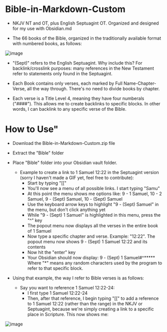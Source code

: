 # Bible-in-Markdown-Custom

* NKJV NT and OT, plus English Septuagint OT. Organized and designed for my use with Obsidian.md

* The 66 books of the Bible, organized in the traditionally available format with numbered books, as follows:

 ![image](https://user-images.githubusercontent.com/64564447/216407110-dc45fab7-f6d8-4579-af34-58abedcc6255.png)

* "(Sept)" refers to the English Septuagint. Why include this? For backlink/crosslink purposes: many references in the New Testament refer to statements only found in the Septuagint.

* Each Book contains only verses, each marked by Full Name-Chapter-Verse, all the way through. There's no need to divide books by chapter.

* Each verse is a Title Level 4, meaning they have four numberals ("####"). This allows me to create backlinks to specific blocks. In other words, I can backlink to any specific verse of the Bible.

# How to Use"

* Download the Bible-in-Markdown-Custom.zip file
* Extract the "Bible" folder
* Place "Bible" folder into your Obsidian vault folder.

  * Example to create a link to 1 Samuel 12:22 in the Septuagint version (sorry I haven't made a GIF yet, feel free to contribute):
    * Start by typing "[["
    * You'll now see a menu of all possible links. I start typing "Samu"
    * At this point the menu shows me options like: 9 - 1 Samuel, 10 - 2 Samuel, 9 - (Sept) Samuel, 10 - (Sept) Samuel
    * Use the keyboard arrow keys to highlight "9 - (Sept) Samuel" in the menu, but don't click anything yet
    * While "9 - (Sept) 1 Samuel" is highlighted in this menu, press the "^" key
    * The popout menu now displays all the verses in the entire book of 1 Samuel
    * Now type a specific chapter and verse. Example: "12:22". The popout menu now shows 9 - (Sept) 1 Samuel 12:22 and its contents
    * Now hit the "enter" key
    * Your Obsidian should now display: 9 - (Sept) 1 Samuel#^*****   Where "*" means any random characters used by the program to refer to that specific block.

* Using that example, the way I refer to Bible verses is as follows:
  * Say you want to reference 1 Samuel 12:22-24: 
    * I first type 1 Samuel 12:22-24
    * Then, after that reference, I begin typing "[[" to add a reference to 1 Samuel 12:22 (rather than the range) in the NKJV or Septuagint, because we're simply creating a link to a specific place in Scripture. This now shows me:

![image](https://user-images.githubusercontent.com/64564447/216417029-53b8eb72-b047-4c25-bbcb-c8682327d3f2.png)

